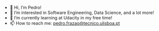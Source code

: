 - 👋 Hi, I’m Pedro!
- 👀 I’m interested in Software Engineering, Data Science, and a lot more!
- 🌱 I’m currently learning at Udacity in my free time!
- 📫 How to reach me: pedro.frazao@tecnico.ulisboa.pt

<!---
pfrazao/pfrazao is a ✨ special ✨ repository because its `README.md` (this file) appears on your GitHub profile.
You can click the Preview link to take a look at your changes.
--->
